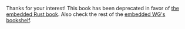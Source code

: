 Thanks for your interest! This book has been deprecated in favor of [the
embedded Rust book][book]. Also check the rest of the [embedded WG's][wg]
[bookshelf].

[book]: https://rust-embedded.github.io/bookshelf/book/index.html
[wg]: https://github.com/rust-embedded/wg
[bookshelf]: https://rust-embedded.github.io/bookshelf/

<!-- # Nitty-gritty details -->

<!-- > My program works! I have no idea why ... -->

<!-- Great! We wrote a program that worked in the emulator. But I omitted some -->
<!-- important details to simplify things, so we could focus our attention on the -->
<!-- tooling. In particular, I didn't tell you that our Cargo project generates -->
<!-- binaries that only work on the LM3S6965! It's time to take a step back and -->
<!-- understand all the pieces involved. In particular: -->

<!-- - What's the role of that extra file, `layout.ld`, that we added to the Cargo -->
<!--   project? -->
<!-- - Why we used `thumbv7m-none-eabi` as the cross compilation target? -->
<!-- - Why we had to add a `.cargo/config` to our Cargo project? -->

<!-- Once you understand that, you'll be able to write programs for **any** Cortex-M -->
<!-- microcontroller. -->
